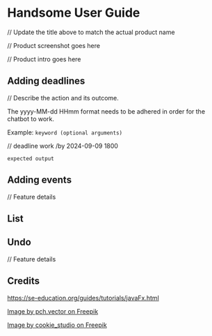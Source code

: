 # Handsome User Guide

// Update the title above to match the actual product name

// Product screenshot goes here

// Product intro goes here

## Adding deadlines

// Describe the action and its outcome.

The yyyy-MM-dd HHmm format needs to be adhered in order for the chatbot to work.

Example: `keyword (optional arguments)`

// deadline work /by 2024-09-09 1800

```
expected output
```

## Adding events

// Feature details

## List


## Undo

// Feature details

## Credits
https://se-education.org/guides/tutorials/javaFx.html

<a href="https://www.freepik.com/free-photo/pensive-focused-student-guy-with-folded-arms_6882488.htm#fromView=search&page=1&position=42&uuid=a5ec7d86-c5e4-4fea-9e16-10a7c0a9caff">Image by pch.vector on Freepik</a>

<a href="https://www.freepik.com/free-photo/surprised-impressed-handsome-guy-standing-profile-with-dropped-jaw-intrigued-look-pointing-looking-left-astonished-speechless-white-wall_9987347.htm#fromView=search&page=1&position=1&uuid=3e5ae9c3-9976-423d-b9cb-faa59ab806ac">Image by cookie_studio on Freepik</a>
